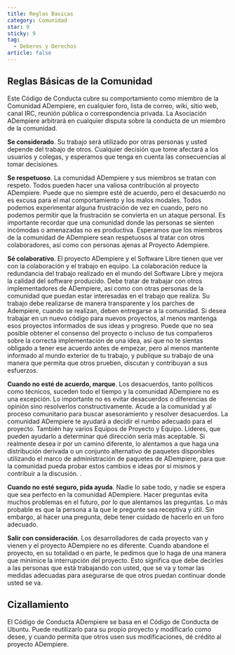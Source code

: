 ```yaml
---
title: Reglas Basicas
category: Comunidad
star: 9
sticky: 9
tag:
  - Deberes y Derechos
article: false
---
```


## Reglas Básicas de la Comunidad

Este Código de Conducta cubre su comportamiento como miembro de la Comunidad ADempiere, en cualquier foro, lista de correo, wiki, sitio web, canal IRC, reunión pública o correspondencia privada. La Asociación ADempiere arbitrará en cualquier disputa sobre la conducta de un miembro de la comunidad.

**Se considerado**. Su trabajo será utilizado por otras personas y usted depende del trabajo de otros. Cualquier decisión que tome afectará a los usuarios y colegas, y esperamos que tenga en cuenta las consecuencias al tomar decisiones.

**Se respetuoso**. La comunidad ADempiere y sus miembros se tratan con respeto. Todos pueden hacer una valiosa contribución al proyecto ADempiere. Puede que no siempre esté de acuerdo, pero el desacuerdo no es excusa para el mal comportamiento y los malos modales. Todos podemos experimentar alguna frustración de vez en cuando, pero no podemos permitir que la frustración se convierta en un ataque personal. Es importante recordar que una comunidad donde las personas se sienten incómodas o amenazadas no es productiva. Esperamos que los miembros de la comunidad de ADempiere sean respetuosos al tratar con otros colaboradores, así como con personas ajenas al Proyecto Adempiere.

**Sé colaborativo**. El proyecto ADempiere y el Software Libre tienen que ver con la colaboración y el trabajo en equipo. La colaboración reduce la redundancia del trabajo realizado en el mundo del Software Libre y mejora la calidad del software producido. Debe tratar de trabajar con otros implementadores de ADempiere, así como con otras personas de la comunidad que puedan estar interesadas en el trabajo que realiza. Su trabajo debe realizarse de manera transparente y los parches de Adempiere, cuando se realizan, deben entregarse a la comunidad. Si desea trabajar en un nuevo código para nuevos proyectos, al menos mantenga esos proyectos informados de sus ideas y progreso. Puede que no sea posible obtener el consenso del proyecto o incluso de tus compañeros sobre la correcta implementación de una idea, así que no te sientas obligado a tener ese acuerdo antes de empezar, pero al menos mantente informado al mundo exterior de tu trabajo, y publique su trabajo de una manera que permita que otros prueben, discutan y contribuyan a sus esfuerzos.

**Cuando no esté de acuerdo, marque**. Los desacuerdos, tanto políticos como técnicos, suceden todo el tiempo y la comunidad ADempiere no es una excepción. Lo importante no es evitar desacuerdos o diferencias de opinión sino resolverlos constructivamente. Acude a la comunidad y al proceso comunitario para buscar asesoramiento y resolver desacuerdos. La comunidad ADempiere te ayudará a decidir el rumbo adecuado para el proyecto. También hay varios Equipos de Proyecto y Equipo. Líderes, que pueden ayudarlo a determinar qué dirección sería más aceptable. Si realmente desea ir por un camino diferente, lo alentamos a que haga una distribución derivada o un conjunto alternativo de paquetes disponibles utilizando el marco de administración de paquetes de ADempiere, para que la comunidad pueda probar estos cambios e ideas por sí mismos y contribuir a la discusión. .

**Cuando no esté seguro, pida ayuda**. Nadie lo sabe todo, y nadie se espera que sea perfecto en la comunidad ADempiere. Hacer preguntas evita muchos problemas en el futuro, por lo que alentamos las preguntas. Lo más probable es que la persona a la que le pregunte sea receptiva y útil. Sin embargo, al hacer una pregunta, debe tener cuidado de hacerlo en un foro adecuado.

**Salir con consideración**. Los desarrolladores de cada proyecto van y vienen y el proyecto ADempiere no es diferente. Cuando abandone el proyecto, en su totalidad o en parte, le pedimos que lo haga de una manera que minimice la interrupción del proyecto. Esto significa que debe decirles a las personas que está trabajando con usted, que se va y tomar las medidas adecuadas para asegurarse de que otros puedan continuar donde usted se va.

## Cizallamiento

El Código de Conducta ADempiere se basa en el Código de Conducta de Ubuntu. Puede reutilizarlo para su propio proyecto y modificarlo como desee, y cuando permita que otros usen sus modificaciones, dé crédito al proyecto ADempiere.
